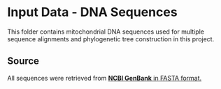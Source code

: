 # Input Data - DNA Sequences

This folder contains mitochondrial DNA sequences used for multiple sequence alignments and phylogenetic tree construction in this project.

## Source

All sequences were retrieved from [**NCBI GenBank** in FASTA format.](https://www.ncbi.nlm.nih.gov/nuccore)